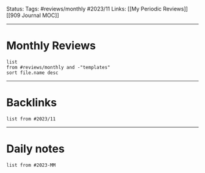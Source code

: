 Status:
Tags: #reviews/monthly #2023/11 
Links: [[My Periodic Reviews]] [[909 Journal MOC]]
___
# Monthly Reviews
```dataview
list 
from #reviews/monthly and -"templates"
sort file.name desc
```
___
# Backlinks
```dataview
list from #2023/11 
```
___
# Daily notes
```dataview
list from #2023-MM
```